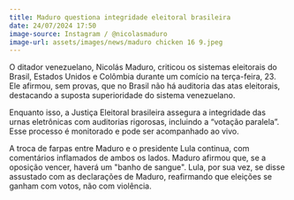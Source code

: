 ```yaml
---
title: Maduro questiona integridade eleitoral brasileira
date: 24/07/2024 17:50
image-source: Instagram / @nicolasmaduro
image-url: assets/images/news/maduro chicken 16 9.jpeg
---
```


O ditador venezuelano, Nicolás Maduro, criticou os sistemas eleitorais do Brasil, Estados Unidos e Colômbia durante um comício na terça-feira, 23. Ele afirmou, sem provas, que no Brasil não há auditoria das atas eleitorais, destacando a suposta superioridade do sistema venezuelano.

Enquanto isso, a Justiça Eleitoral brasileira assegura a integridade das urnas eletrônicas com auditorias rigorosas, incluindo a “votação paralela”. Esse processo é monitorado e pode ser acompanhado ao vivo.

A troca de farpas entre Maduro e o presidente Lula continua, com comentários inflamados de ambos os lados. Maduro afirmou que, se a oposição vencer, haverá um "banho de sangue". Lula, por sua vez, se disse assustado com as declarações de Maduro, reafirmando que eleições se ganham com votos, não com violência.